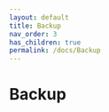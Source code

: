 ```yaml
---
layout: default
title: Backup
nav_order: 3
has_children: true
permalink: /docs/Backup
---
```


# Backup
